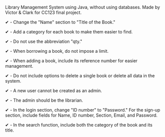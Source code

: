 Library Management System using Java, without using databases. Made by Victor & Clark for CC123  final project. 

✔ - Change the "Name" section to "Title of the Book."

✔ - Add a category for each book to make them easier to find.

✔ - Do not use the abbreviation "qty."

✔ - When borrowing a book, do not impose a limit.

✔ - When adding a book, include its reference number for easier management.

✔ -  Do not include options to delete a single book or delete all data in the system.


✔ -  A new user cannot be created as an admin.

✔ -  The admin should be the librarian.

✔ - In the login section, change "ID number" to "Password." For the sign-up section, include fields for Name, ID number, Section, Email, and Password.

✔ -  In the search function, include both the category of the book and its title.
